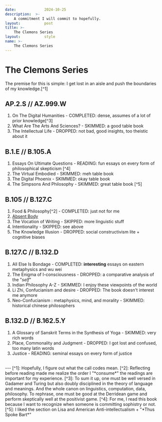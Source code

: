 ```yaml
---
date:             2024-10-25
description:  >-
    A commitment I will commit to hopefully.
layout:           post
title: >-
    The Clemons Series
layout:           style
name: >-
    The Clemons Series
---
```


# The Clemons Series

The premise for this is simple: I get lost in an aisle and push the boundaries of my knowledge.[^1]

## AP.2.S // AZ.999.W
1. On The Digital Humanities - COMPLETED: dense, assumes of a lot of prior knowledge[^3]
2. What Are The Arts And Sciences? - SKIMMED: a good table book
3. The Intellectual Life - DROPPED: not bad, good insights, too theistic about it

## B.1.E // B.105.A
1. Essays On Ultimate Questions - READING: fun essays on every form of philosophical skepticism [^4]
2. The Virtual Embodied - SKIMMED: meh table book 
3. The Digital Phoenix - SKIMMED: okay table book
4. The Simpsons And Philosophy - SKIMMED: great table book [^5]

## B.105 // B.127.C  
1. Food & Philosophy[^2] - COMPLETED: just not for me
2. [Absent Body](https://blog.yougao.dev/books/absent-body/)
3. The Vocation of Writing - SKIPPED: more linguistic stuff
4. Intentionality - SKIPPED: see above
5. The Knowledge Illusion - DROPPED: social constructivism lite + cognitive biases

## B.127.C // B.132.D 
1. All Else Is Bondage - COMPLETED: **interesting** essays on eastern metaphysics and wu wei 
2. The Enigma of I-consciousness - DROPPED: a comparative analysis of the "*self*"
3. Indian Philosophy A-Z - SKIMMED: I enjoy these viewpoints of the world
4. Li Zhi, Confucianism and desire - DROPPED: The book doesn't interest me anymore
5. Neo-Confucianism : metaphysics, mind, and morality - SKIMMED: historical chinese philosophers

## B.132.D // B.162.5.Y 
1. A Glossary of Sanskrit Terms in the Synthesis of Yoga - SKIMMED: very rich words
2. Place, Commonality and Judgment - DROPPED: I got lost and confused, too many latin words
3. Justice - READING: seminal essays on every form of justice 

<br/>
---
[^1]: Hopefully, I figure out what the call codes mean.
[^2]: Reflecting before reading made me realize the order I "*consume*" the readings are important for my experience.
[^3]: To sum it up, one must be well versed in Gadamer and Turing but also doubly disciplined in the theory of language and meanings. And the whole canon on linguistics, computation, data, philosophy. To rephrase, one must be good at the Derridean game and perform skeptically well at the positivist game.
[^4]: For me, I read this book because I want to recognize when someone is committing sophistry or not.
[^5]: I liked the section on Lisa and American Anti-intellectualism + "*Thus Spoke Bart*"